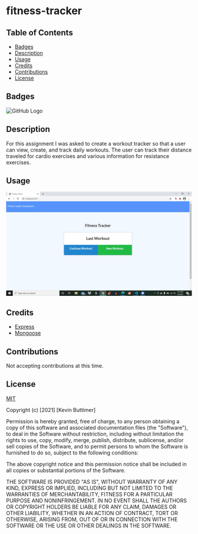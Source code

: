 # fitness-tracker

## Table of Contents
   - [Badges](#Badges)
   - [Description](#Description)
   - [Usage](#Usage)
   - [Credits](#Credits)
   - [Contributions](#Contributions)
   - [License](#License)

## Badges

![GitHub Logo](https://img.shields.io/badge/license-MIT-green)

## Description

For this assignment I was asked to create a workout tracker so that a user can view, create, and track daily workouts. The user can track their distance traveled for cardio exercises and various information for resistance exercises.

## Usage

![fitness-tracker](/public/assets/images/fitness-tracker.jpg)

## Credits

* [Express](https://www.npmjs.com/package/express)
* [Mongoose](https://www.npmjs.com/package/mongoose)

## Contributions

Not accepting contributions at this time.

## License

[MIT](https://choosealicense.com/licenses/mit/)

Copyright (c) [2021] [Kevin Buttimer]

Permission is hereby granted, free of charge, to any person obtaining a copy
of this software and associated documentation files (the "Software"), to deal
in the Software without restriction, including without limitation the rights
to use, copy, modify, merge, publish, distribute, sublicense, and/or sell
copies of the Software, and to permit persons to whom the Software is
furnished to do so, subject to the following conditions:

The above copyright notice and this permission notice shall be included in all
copies or substantial portions of the Software.

THE SOFTWARE IS PROVIDED "AS IS", WITHOUT WARRANTY OF ANY KIND, EXPRESS OR
IMPLIED, INCLUDING BUT NOT LIMITED TO THE WARRANTIES OF MERCHANTABILITY,
FITNESS FOR A PARTICULAR PURPOSE AND NONINFRINGEMENT. IN NO EVENT SHALL THE
AUTHORS OR COPYRIGHT HOLDERS BE LIABLE FOR ANY CLAIM, DAMAGES OR OTHER
LIABILITY, WHETHER IN AN ACTION OF CONTRACT, TORT OR OTHERWISE, ARISING FROM,
OUT OF OR IN CONNECTION WITH THE SOFTWARE OR THE USE OR OTHER DEALINGS IN THE
SOFTWARE.